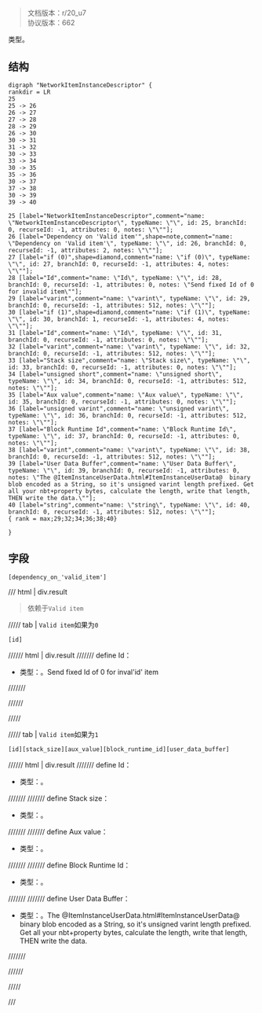 # <!-- md:samp NetworkItemInstanceDescriptor -->

> 文档版本：r/20_u7<br/>协议版本：662

<!-- md:samp NetworkItemInstanceDescriptor -->类型。

## 结构

```viz
digraph "NetworkItemInstanceDescriptor" {
rankdir = LR
25
25 -> 26
26 -> 27
27 -> 28
28 -> 29
26 -> 30
30 -> 31
31 -> 32
30 -> 33
33 -> 34
30 -> 35
35 -> 36
30 -> 37
37 -> 38
30 -> 39
39 -> 40

25 [label="NetworkItemInstanceDescriptor",comment="name: \"NetworkItemInstanceDescriptor\", typeName: \"\", id: 25, branchId: 0, recurseId: -1, attributes: 0, notes: \"\""];
26 [label="Dependency on 'Valid item'",shape=note,comment="name: \"Dependency on 'Valid item'\", typeName: \"\", id: 26, branchId: 0, recurseId: -1, attributes: 2, notes: \"\""];
27 [label="if (0)",shape=diamond,comment="name: \"if (0)\", typeName: \"\", id: 27, branchId: 0, recurseId: -1, attributes: 4, notes: \"\""];
28 [label="Id",comment="name: \"Id\", typeName: \"\", id: 28, branchId: 0, recurseId: -1, attributes: 0, notes: \"Send fixed Id of 0 for invalid item\""];
29 [label="varint",comment="name: \"varint\", typeName: \"\", id: 29, branchId: 0, recurseId: -1, attributes: 512, notes: \"\""];
30 [label="if (1)",shape=diamond,comment="name: \"if (1)\", typeName: \"\", id: 30, branchId: 1, recurseId: -1, attributes: 4, notes: \"\""];
31 [label="Id",comment="name: \"Id\", typeName: \"\", id: 31, branchId: 0, recurseId: -1, attributes: 0, notes: \"\""];
32 [label="varint",comment="name: \"varint\", typeName: \"\", id: 32, branchId: 0, recurseId: -1, attributes: 512, notes: \"\""];
33 [label="Stack size",comment="name: \"Stack size\", typeName: \"\", id: 33, branchId: 0, recurseId: -1, attributes: 0, notes: \"\""];
34 [label="unsigned short",comment="name: \"unsigned short\", typeName: \"\", id: 34, branchId: 0, recurseId: -1, attributes: 512, notes: \"\""];
35 [label="Aux value",comment="name: \"Aux value\", typeName: \"\", id: 35, branchId: 0, recurseId: -1, attributes: 0, notes: \"\""];
36 [label="unsigned varint",comment="name: \"unsigned varint\", typeName: \"\", id: 36, branchId: 0, recurseId: -1, attributes: 512, notes: \"\""];
37 [label="Block Runtime Id",comment="name: \"Block Runtime Id\", typeName: \"\", id: 37, branchId: 0, recurseId: -1, attributes: 0, notes: \"\""];
38 [label="varint",comment="name: \"varint\", typeName: \"\", id: 38, branchId: 0, recurseId: -1, attributes: 512, notes: \"\""];
39 [label="User Data Buffer",comment="name: \"User Data Buffer\", typeName: \"\", id: 39, branchId: 0, recurseId: -1, attributes: 0, notes: \"The @ItemInstanceUserData.html#ItemInstanceUserData@  binary blob encoded as a String, so it's unsigned varint length prefixed. Get all your nbt+property bytes, calculate the length, write that length, THEN write the data.\""];
40 [label="string",comment="name: \"string\", typeName: \"\", id: 40, branchId: 0, recurseId: -1, attributes: 512, notes: \"\""];
{ rank = max;29;32;34;36;38;40}

}

```

## 字段

```title='NetworkItemInstanceDescriptor'
[dependency_on_'valid_item']
```

/// html | div.result
> 依赖于`Valid item`

///// tab | `Valid item`如果为`0`
```title='if (0)'
[id]
```

////// html | div.result
/////// define
Id：<!-- md:samp varint -->

- 类型：<!-- md:samp varint -->。Send fixed Id of 0 for inval'id' item


///////

//////

/////

///// tab | `Valid item`如果为`1`
```title='if (1)'
[id][stack_size][aux_value][block_runtime_id][user_data_buffer]
```

////// html | div.result
/////// define
Id：<!-- md:samp varint -->

- 类型：<!-- md:samp varint -->。


///////
/////// define
Stack size：<!-- md:samp unsigned short -->

- 类型：<!-- md:samp unsigned short -->。


///////
/////// define
Aux value：<!-- md:samp unsigned varint -->

- 类型：<!-- md:samp unsigned varint -->。


///////
/////// define
Block Runtime Id：<!-- md:samp varint -->

- 类型：<!-- md:samp varint -->。


///////
/////// define
User Data Buffer：<!-- md:samp string -->

- 类型：<!-- md:samp string -->。The @ItemInstanceUserData.html#ItemInstanceUserData@  binary blob encoded as a String, so it's unsigned varint length prefixed. Get all your nbt+property bytes, calculate the length, write that length, THEN write the data.


///////

//////

/////

///

